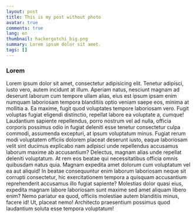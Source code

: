 ```yaml
---
layout: post
title: This is my post without photo
avatar: true
comments: true
lang: en
thumbnail: hackergotchi_big.png
summary: Lorem ipsum dolor sit amet.
tags: []
---
```


### Lorem

Lorem ipsum dolor sit amet, consectetur adipisicing elit. Tenetur adipisci, iusto vero, autem incidunt at illum. Aperiam natus, nesciunt magnam ad deserunt laborum cum tempore ullam alias, eius est ipsum ipsam enim numquam laboriosam tempora blanditiis optio veniam saepe eos, minima at mollitia a. Ea maxime, fugit quod voluptates tempore laboriosam vero. Fugit voluptas fugiat eligendi distinctio, repellat labore ea voluptate a, cumque! Laudantium sapiente repellendus, porro nostrum vel ad nulla, officia corporis possimus odio in fugiat deleniti esse tenetur consectetur culpa commodi, assumenda excepturi, at ipsum voluptatum minus. Fugiat rerum modi voluptatem officiis dolorem placeat deserunt iusto, eaque laboriosam velit sint ducimus explicabo nam adipisci unde repellendus accusamus laborum maxime ab accusantium? Delectus, magnam alias unde repellat deleniti voluptatum. At rem eos beatae qui necessitatibus officia omnis quibusdam natus quia. Magnam expedita amet dolorum cum voluptatum vel ea aut aliquid! In beatae consequuntur enim laborum laboriosam neque sit corrupti consectetur, hic exercitationem tempora a quisquam accusantium reprehenderit accusamus illo fugiat sapiente? Molestias dolor quasi eius, expedita magnam labore laboriosam sunt maxime sed amet aliquam libero enim? Nemo pariatur ea quod, officiis molestiae autem blanditiis minus, facere id! Ut, placeat nemo! Architecto praesentium possimus quod laudantium soluta esse tempora voluptatum!